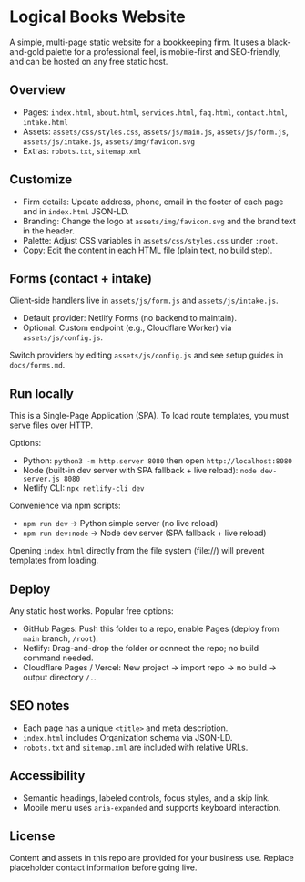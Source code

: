 # Logical Books Website

A simple, multi-page static website for a bookkeeping firm. It uses a black-and-gold palette for a professional feel, is mobile-first and SEO-friendly, and can be hosted on any free static host.

## Overview
- Pages: `index.html`, `about.html`, `services.html`, `faq.html`, `contact.html`, `intake.html`
- Assets: `assets/css/styles.css`, `assets/js/main.js`, `assets/js/form.js`, `assets/js/intake.js`, `assets/img/favicon.svg`
- Extras: `robots.txt`, `sitemap.xml`

## Customize
- Firm details: Update address, phone, email in the footer of each page and in `index.html` JSON-LD.
- Branding: Change the logo at `assets/img/favicon.svg` and the brand text in the header.
- Palette: Adjust CSS variables in `assets/css/styles.css` under `:root`.
- Copy: Edit the content in each HTML file (plain text, no build step).

## Forms (contact + intake)
Client‑side handlers live in `assets/js/form.js` and `assets/js/intake.js`.

- Default provider: Netlify Forms (no backend to maintain).
- Optional: Custom endpoint (e.g., Cloudflare Worker) via `assets/js/config.js`.

Switch providers by editing `assets/js/config.js` and see setup guides in `docs/forms.md`.

## Run locally
This is a Single-Page Application (SPA). To load route templates, you must serve files over HTTP.

Options:
- Python: `python3 -m http.server 8080` then open `http://localhost:8080`
- Node (built-in dev server with SPA fallback + live reload): `node dev-server.js 8080`
- Netlify CLI: `npx netlify-cli dev`

Convenience via npm scripts:
- `npm run dev` → Python simple server (no live reload)
- `npm run dev:node` → Node dev server (SPA fallback + live reload)

Opening `index.html` directly from the file system (file://) will prevent templates from loading.

## Deploy
Any static host works. Popular free options:
- GitHub Pages: Push this folder to a repo, enable Pages (deploy from `main` branch, `/root`).
- Netlify: Drag-and-drop the folder or connect the repo; no build command needed.
- Cloudflare Pages / Vercel: New project → import repo → no build → output directory `/.`.

## SEO notes
- Each page has a unique `<title>` and meta description.
- `index.html` includes Organization schema via JSON-LD.
- `robots.txt` and `sitemap.xml` are included with relative URLs.

## Accessibility
- Semantic headings, labeled controls, focus styles, and a skip link.
- Mobile menu uses `aria-expanded` and supports keyboard interaction.

## License
Content and assets in this repo are provided for your business use. Replace placeholder contact information before going live.
